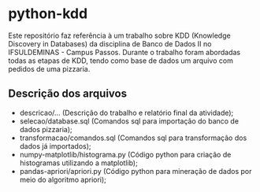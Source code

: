 # python-kdd

Este repositório faz referência à um trabalho sobre KDD (Knowledge Discovery in Databases) da disciplina de Banco de Dados II no IFSULDEMINAS - Campus Passos. Durante o trabalho foram abordadas todas as etapas de KDD, tendo como base de dados um arquivo com pedidos de uma pizzaria.

<h2>Descrição dos arquivos</h2>

<ul>
  <li>descricao/... (Descrição do trabalho e relatório final da atividade);</li>
  <li>selecao/database.sql (Comandos sql para importação do banco de dados pizzaria);</li>
  <li>transformacao/comandos.sql (Comandos sql para transformação dos dados já importados);</li>
  <li>numpy-matplotlib/histograma.py (Código python para criação de histogramas utilizando a matplotlib);</li>
  <li>pandas-apriori/apriori.py (Código python para mineração de dados por meio do algoritmo apriori);</li>
</ul>
